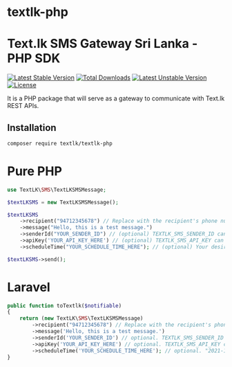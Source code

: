 # textlk-php

# Text.lk SMS Gateway Sri Lanka - PHP SDK

[![Latest Stable Version](https://poser.pugx.org/textlk/textlk-php/v/stable)](https://packagist.org/packages/textlk/textlk-php)
[![Total Downloads](https://poser.pugx.org/textlk/textlk-php/downloads)](https://packagist.org/packages/textlk/textlk-php)
[![Latest Unstable Version](https://poser.pugx.org/textlk/textlk-php/v/unstable)](https://packagist.org/packages/textlk/textlk-php)
[![License](https://poser.pugx.org/textlk/textlk-php/license)](https://packagist.org/packages/textlk/textlk-php)

It is a PHP package that will serve as a gateway to communicate with Text.lk REST APIs.

## Installation

```bash
composer require textlk/textlk-php
```

# Pure PHP

```php
use TextLK\SMS\TextLKSMSMessage;

$textLKSMS = new TextLKSMSMessage();

$textLKSMS
    ->recipient("94712345678") // Replace with the recipient's phone number. If have multiple numbers: "recipient" => "+9476000000,+9476111000"
    ->message("Hello, this is a test message.")
    ->senderId("YOUR_SENDER_ID") // (optional) TEXTLK_SMS_SENDER_ID can be added in .env
    ->apiKey('YOUR_API_KEY_HERE') // (optional) TEXTLK_SMS_API_KEY can be added in .env
    ->scheduleTime("YOUR_SCHEDULE_TIME_HERE"); // (optional) Your desired schedule time "2021-12-20T07:00:00Z". optional. "2021-12-20T07:00:00Z"

$textLKSMS->send();
```

# Laravel

```php
public function toTextlk($notifiable)
{
    return (new TextLK\SMS\TextLKSMSMessage)
        ->recipient("94712345678") // Replace with the recipient's phone number. If have multiple numbers: "recipient" => "+9476000000,+9476111000"
        ->message('Hello, this is a test message.')
        ->senderId('YOUR_SENDER_ID') // optional. TEXTLK_SMS_SENDER_ID can be added in .env
        ->apiKey('YOUR_API_KEY_HERE') // optional. TEXTLK_SMS_API_KEY can be added in .env
        ->scheduleTime('YOUR_SCHEDULE_TIME_HERE'); // optional. "2021-12-20T07:00:00Z"
}
```


